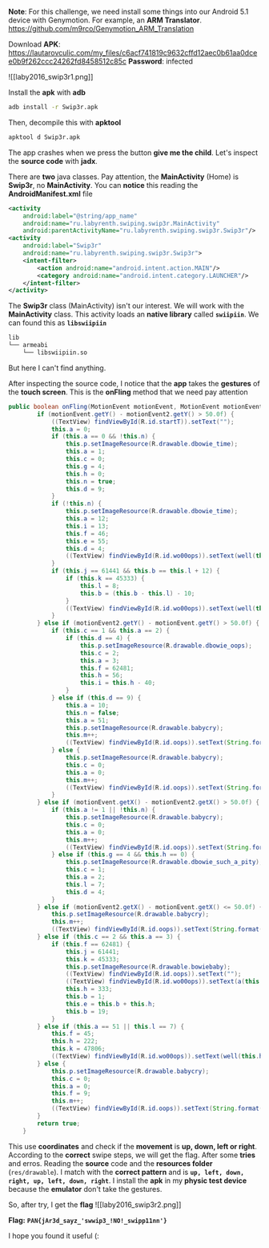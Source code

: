 **Note**: For this challenge, we need install some things into our Android 5.1 device with Genymotion.
For example, an **ARM Translator**.
https://github.com/m9rco/Genymotion_ARM_Translation

Download **APK**: https://lautarovculic.com/my_files/c6acf741819c9632cffd12aec0b61aa0dcee0b9f262ccc24262fd8458512c85c
**Password**: infected

![[laby2016_swip3r1.png]]

Install the **apk** with **adb**
```bash
adb install -r Swip3r.apk
```

Then, decompile this with **apktool**
```bash
apktool d Swip3r.apk
```
The app crashes when we press the button **give me the child**.
Let's inspect the **source code** with **jadx**.

There are **two** java classes.
Pay attention, the **MainActivity** (Home) is **Swip3r**, no **MainActivity**.
You can **notice** this reading the **AndroidManifest.xml** file
```XML
<activity  
    android:label="@string/app_name"  
    android:name="ru.labyrenth.swiping.swip3r.MainActivity"  
    android:parentActivityName="ru.labyrenth.swiping.swip3r.Swip3r"/>  
<activity  
    android:label="Swip3r"  
    android:name="ru.labyrenth.swiping.swip3r.Swip3r">  
    <intent-filter>  
        <action android:name="android.intent.action.MAIN"/>  
        <category android:name="android.intent.category.LAUNCHER"/>  
    </intent-filter>  
</activity>
```

The **Swip3r** class (MainActivity) isn't our interest.
We will work with the **MainActivity** class.
This activity loads an **native library** called **`swiipiin`**.
We can found this as **`libswiipiin`**
```bash
lib
└── armeabi
    └── libswiipiin.so
```
But here I can't find anything.

After inspecting the source code, I notice that the **app** takes the **gestures** of the **touch screen**.
This is the **onFling** method that we need pay attention
```java
public boolean onFling(MotionEvent motionEvent, MotionEvent motionEvent2, float f, float f2) {  
        if (motionEvent.getY() - motionEvent2.getY() > 50.0f) {  
            ((TextView) findViewById(R.id.startT)).setText("");  
            this.a = 0;  
            if (this.a == 0 && !this.n) {  
                this.p.setImageResource(R.drawable.dbowie_time);  
                this.a = 1;  
                this.c = 0;  
                this.g = 4;  
                this.h = 0;  
                this.n = true;  
                this.d = 9;  
            }  
            if (!this.n) {  
                this.p.setImageResource(R.drawable.dbowie_time);  
                this.a = 12;  
                this.i = 13;  
                this.f = 46;  
                this.e = 55;  
                this.d = 4;  
                ((TextView) findViewById(R.id.wo00ops)).setText(well(this.h, this.j, this.b, this.f, this.l, this.i, this.e, this.k));  
            }  
            if (this.j == 61441 && this.b == this.l + 12) {  
                if (this.k == 45333) {  
                    this.l = 8;  
                    this.b = (this.b - this.l) - 10;  
                }  
                ((TextView) findViewById(R.id.wo00ops)).setText(well(this.h, this.j, this.b, this.f, this.l, this.i, this.e, this.k));  
            }  
        } else if (motionEvent2.getY() - motionEvent.getY() > 50.0f) {  
            if (this.c == 1 && this.a == 2) {  
                if (this.d == 4) {  
                    this.p.setImageResource(R.drawable.dbowie_oops);  
                    this.c = 2;  
                    this.a = 3;  
                    this.f = 62481;  
                    this.h = 56;  
                    this.i = this.h - 40;  
                }  
            } else if (this.d == 9) {  
                this.a = 10;  
                this.n = false;  
                this.a = 51;  
                this.p.setImageResource(R.drawable.babycry);  
                this.m++;  
                ((TextView) findViewById(R.id.oops)).setText(String.format("0oo0oopps!: %d", Integer.valueOf(this.m)));  
            } else {  
                this.p.setImageResource(R.drawable.babycry);  
                this.c = 0;  
                this.a = 0;  
                this.m++;  
                ((TextView) findViewById(R.id.oops)).setText(String.format("0oo0oopps!: %d", Integer.valueOf(this.m)));  
            }  
        } else if (motionEvent.getX() - motionEvent2.getX() > 50.0f) {  
            if (this.a != 1 || !this.n) {  
                this.p.setImageResource(R.drawable.babycry);  
                this.c = 0;  
                this.a = 0;  
                this.m++;  
                ((TextView) findViewById(R.id.oops)).setText(String.format("0oo0oopps!: %d", Integer.valueOf(this.m)));  
            } else if (this.g == 4 && this.h == 0) {  
                this.p.setImageResource(R.drawable.dbowie_such_a_pity);  
                this.c = 1;  
                this.a = 2;  
                this.l = 7;  
                this.d = 4;  
            }  
        } else if (motionEvent2.getX() - motionEvent.getX() <= 50.0f) {  
            this.p.setImageResource(R.drawable.babycry);  
            this.m++;  
            ((TextView) findViewById(R.id.oops)).setText(String.format("0oo0oopps!: %d", Integer.valueOf(this.m)));  
        } else if (this.c == 2 && this.a == 3) {  
            if (this.f == 62481) {  
                this.j = 61441;  
                this.k = 45333;  
                this.p.setImageResource(R.drawable.bowiebaby);  
                ((TextView) findViewById(R.id.oops)).setText("");  
                ((TextView) findViewById(R.id.wo00ops)).setText(a(this.k));  
                this.h = 333;  
                this.b = 1;  
                this.e = this.b + this.h;  
                this.b = 19;  
            }  
        } else if (this.a == 51 || this.l == 7) {  
            this.f = 45;  
            this.h = 222;  
            this.k = 47806;  
            ((TextView) findViewById(R.id.wo00ops)).setText(well(this.h, this.j, this.b, this.f, this.l, this.i, this.e, this.k));  
        } else {  
            this.p.setImageResource(R.drawable.babycry);  
            this.c = 0;  
            this.a = 0;  
            this.f = 9;  
            this.m++;  
            ((TextView) findViewById(R.id.oops)).setText(String.format("0oo0oopps!: %d", Integer.valueOf(this.m)));  
        }  
        return true;  
    }
```

This use **coordinates** and check if the **movement** is **up, down, left or right**.
According to the **correct** swipe steps, we will get the flag.
After some **tries** and erros.
Reading the **source** code and the **resources folder** (`res/drawable`). I match with the **correct pattern** and is **`up, left, down, right, up, left, down, right`**.
I install the **apk** in my **physic test device** because the **emulator** don't take the gestures.

So, after try, I get the **flag**
![[laby2016_swip3r2.png]]

**Flag:**
**`PAN{jAr3d_sayz_'swwip3_!NO!_swipp11nn'}`**

I hope you found it useful (:
